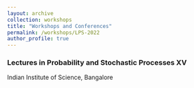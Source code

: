 ```yaml
---
layout: archive
collection: workshops
title: "Workshops and Conferences"
permalink: /workshops/LPS-2022
author_profile: true
---
```



### Lectures in Probability and Stochastic Processes XV
Indian Institute of Science, Bangalore
